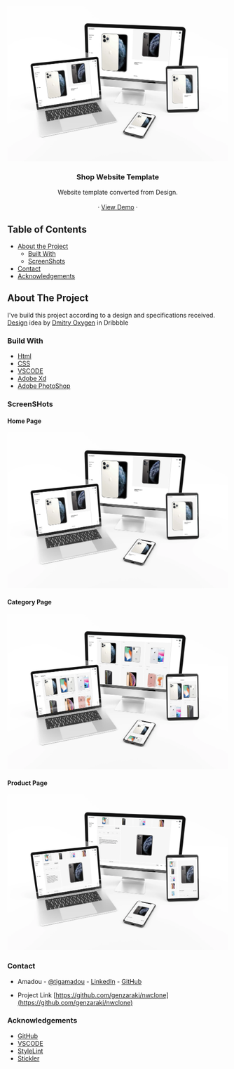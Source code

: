 <!-- PROJECT LOGO -->
![Screenshot Image](images/home.webp)
<br />
<p align="center">
   <h3 align="center">Shop Website Template</h3>

  <p align="center">
    Website template converted from Design.
    <br />    
    <br />
    ·
     <a href="https://rawcdn.githack.com/genzaraki/shoptemplate/6ff5415103285931859cb2c3c9888d6b305fe753/index.html">View Demo</a>
    ·  
  </p>
</p>
 
<!-- TABLE OF CONTENTS -->
## Table of Contents

* [About the Project](#about-the-project)
  * [Built With](#built-with)
  * [ScreenShots](#built-with)
* [Contact](#contact)
* [Acknowledgements](#acknowledgements)



<!-- ABOUT THE PROJECT -->
## About The Project

  I've build this project according to a design and specifications received.  <a href="https://www.behance.net/gallery/80392909/AXEL-ARIGATO-Website">Design</a> idea by <a href="https://dribbble.com/oxygen_dima">Dmitry Oxygen</a> in Dribbble 


### Build With

* [Html]()
* [CSS]()
* [VSCODE]()
* [Adobe Xd]()
* [Adobe PhotoShop]()

### ScreenSHots
#### Home Page
![Screenshot Image](images/home.webp)
<br/>

#### Category Page
![Screenshot Image](images/category.webp)
<br/>

#### Product Page
![Screenshot Image](images/product.webp)
<br/>

### Contact
* Amadou - [@tigamadou](https://twitter.com/tigamadou) - [LinkedIn](https://www.linkedin.com/in/amadou-ibrahim-75769167) - [GitHub](https://github.com/genzaraki)

* Project Link [https://github.com/genzaraki/nwclone](https://github.com/genzaraki/nwclone)

### Acknowledgements

* [GitHub](https://github.com)
* [VSCODE]()
* [StyleLint]()
* [Stickler]()
